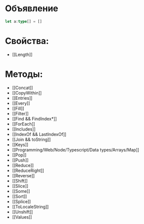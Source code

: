 # Объявление
```ts
let a:type[] = []
```
# Свойства:
- [[Length]]
# Методы:
- [[Concat]]
- [[CopyWithin]]
- [[Entries]]
- [[Every]]
- [[Fill]]
- [[Filter]]
- [[Find && FindIndex*]]
- [[ForEach]]
- [[Includes]]
- [[IndexOf && LastIndexOf]]
- [[Join && toString]]
- [[Keys]]
- [[Programming/Web/Node/Typescript/Data types/Arrays/Map]]
- [[Pop]]
- [[Push]]
- [[Reduce]]
- [[ReduceRight]]
- [[Reverse]]
- [[Shift]]
- [[Slice]]
- [[Some]]
- [[Sort]]
-  [[Splice]]
- [[ToLocaleString]]
- [[Unshift]]
- [[Values]]
